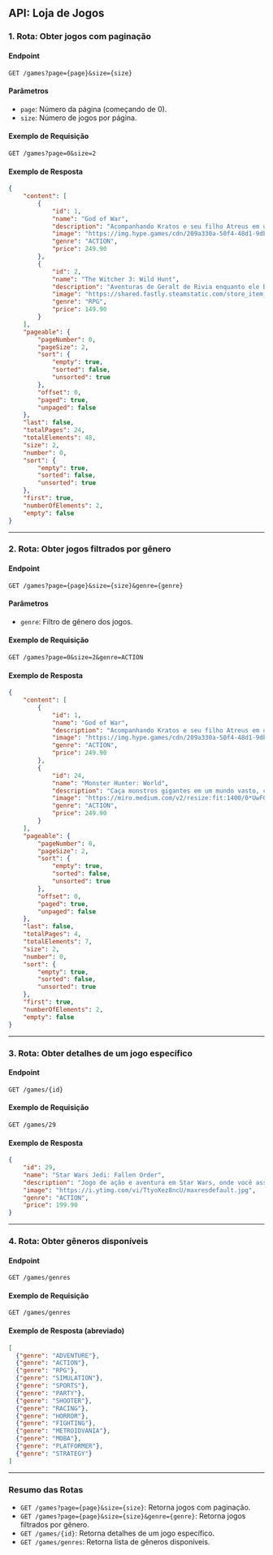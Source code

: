 ## API: Loja de Jogos 

### **1. Rota: Obter jogos com paginação**

#### Endpoint
`GET /games?page={page}&size={size}`

#### Parâmetros
- `page`: Número da página (começando de 0).
- `size`: Número de jogos por página.

#### Exemplo de Requisição
`GET /games?page=0&size=2`

#### Exemplo de Resposta
```json
{
    "content": [
        {
            "id": 1,
            "name": "God of War",
            "description": "Acompanhando Kratos e seu filho Atreus em uma jornada cheia de ação, mitologia e emoção.",
            "image": "https://img.hype.games/cdn/209a330a-50f4-48d1-9db7-7485e6a81d87cover.jpg",
            "genre": "ACTION",
            "price": 249.90
        },
        {
            "id": 2,
            "name": "The Witcher 3: Wild Hunt",
            "description": "Aventuras de Geralt de Rivia enquanto ele busca por sua filha adotiva em um mundo vasto e perigoso.",
            "image": "https://shared.fastly.steamstatic.com/store_item_assets/steam/apps/292030/header.jpg?t=1736424367",
            "genre": "RPG",
            "price": 149.90
        }
    ],
    "pageable": {
        "pageNumber": 0,
        "pageSize": 2,
        "sort": {
            "empty": true,
            "sorted": false,
            "unsorted": true
        },
        "offset": 0,
        "paged": true,
        "unpaged": false
    },
    "last": false,
    "totalPages": 24,
    "totalElements": 48,
    "size": 2,
    "number": 0,
    "sort": {
        "empty": true,
        "sorted": false,
        "unsorted": true
    },
    "first": true,
    "numberOfElements": 2,
    "empty": false
}
```

---

### **2. Rota: Obter jogos filtrados por gênero**

#### Endpoint
`GET /games?page={page}&size={size}&genre={genre}`

#### Parâmetros
- `genre`: Filtro de gênero dos jogos.

#### Exemplo de Requisição
`GET /games?page=0&size=2&genre=ACTION`

#### Exemplo de Resposta
```json
{
    "content": [
        {
            "id": 1,
            "name": "God of War",
            "description": "Acompanhando Kratos e seu filho Atreus em uma jornada cheia de ação, mitologia e emoção.",
            "image": "https://img.hype.games/cdn/209a330a-50f4-48d1-9db7-7485e6a81d87cover.jpg",
            "genre": "ACTION",
            "price": 249.90
        },
        {
            "id": 24,
            "name": "Monster Hunter: World",
            "description": "Caça monstros gigantes em um mundo vasto, com batalhas e itens para melhorar seu personagem.",
            "image": "https://miro.medium.com/v2/resize:fit:1400/0*UwFQm_E8NFcRyrmC.png",
            "genre": "ACTION",
            "price": 249.90
        }
    ],
    "pageable": {
        "pageNumber": 0,
        "pageSize": 2,
        "sort": {
            "empty": true,
            "sorted": false,
            "unsorted": true
        },
        "offset": 0,
        "paged": true,
        "unpaged": false
    },
    "last": false,
    "totalPages": 4,
    "totalElements": 7,
    "size": 2,
    "number": 0,
    "sort": {
        "empty": true,
        "sorted": false,
        "unsorted": true
    },
    "first": true,
    "numberOfElements": 2,
    "empty": false
}
```

---

### **3. Rota: Obter detalhes de um jogo específico**

#### Endpoint
`GET /games/{id}`

#### Exemplo de Requisição
`GET /games/29`

#### Exemplo de Resposta
```json
{
    "id": 29,
    "name": "Star Wars Jedi: Fallen Order",
    "description": "Jogo de ação e aventura em Star Wars, onde você assume o papel de um Jedi em treinamento.",
    "image": "https://i.ytimg.com/vi/TtyoXez8ncU/maxresdefault.jpg",
    "genre": "ACTION",
    "price": 199.90
}
```

---

### **4. Rota: Obter gêneros disponíveis**

#### Endpoint
`GET /games/genres`

#### Exemplo de Requisição
`GET /games/genres`

#### Exemplo de Resposta (abreviado)
```json
[
  {"genre": "ADVENTURE"},
  {"genre": "ACTION"},
  {"genre": "RPG"},
  {"genre": "SIMULATION"},
  {"genre": "SPORTS"},
  {"genre": "PARTY"},
  {"genre": "SHOOTER"},
  {"genre": "RACING"},
  {"genre": "HORROR"},
  {"genre": "FIGHTING"},
  {"genre": "METROIDVANIA"},
  {"genre": "MOBA"},
  {"genre": "PLATFORMER"},
  {"genre": "STRATEGY"}
]
```

---

### **Resumo das Rotas**

- `GET /games?page={page}&size={size}`: Retorna jogos com paginação.
- `GET /games?page={page}&size={size}&genre={genre}`: Retorna jogos filtrados por gênero.
- `GET /games/{id}`: Retorna detalhes de um jogo específico.
- `GET /games/genres`: Retorna lista de gêneros disponíveis.
